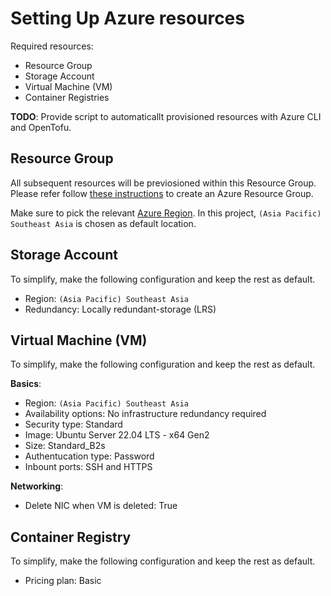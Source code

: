 # Setting Up Azure resources

Required resources:

- Resource Group
- Storage Account
- Virtual Machine (VM)
- Container Registries

**TODO**: Provide script to automaticallt provisioned resources with Azure CLI and OpenTofu.

## Resource Group

All subsequent resources will be previosioned within this Resource Group. Please refer follow [these instructions](https://learn.microsoft.com/en-us/azure/azure-resource-manager/management/manage-resource-groups-portal#create-resource-groups) to create an Azure Resource Group.

Make sure to pick the relevant [Azure Region](https://gist.github.com/ausfestivus/04e55c7d80229069bf3bc75870630ec8). In this project, `(Asia Pacific) Southeast Asia` is chosen as default location.

## Storage Account

To simplify, make the following configuration and keep the rest as default.

- Region: `(Asia Pacific) Southeast Asia`
- Redundancy: Locally redundant-storage (LRS)

## Virtual Machine (VM)

To simplify, make the following configuration and keep the rest as default.

**Basics**:
- Region: `(Asia Pacific) Southeast Asia`
- Availability options: No infrastructure redundancy required
- Security type: Standard
- Image: Ubuntu Server 22.04 LTS - x64 Gen2
- Size: Standard_B2s
- Authentucation type: Password
- Inbount ports: SSH and HTTPS

**Networking**:
- Delete NIC when VM is deleted: True

## Container Registry

To simplify, make the following configuration and keep the rest as default.

- Pricing plan: Basic